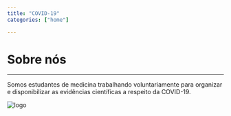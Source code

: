 ```yaml
---
title: "COVID-19"
categories: ["home"]

---
```


# Sobre nós

***

Somos estudantes de medicina trabalhando voluntariamente para organizar e disponibilizar as evidências científicas a respeito da COVID-19.

![logo](/img/logo.png)